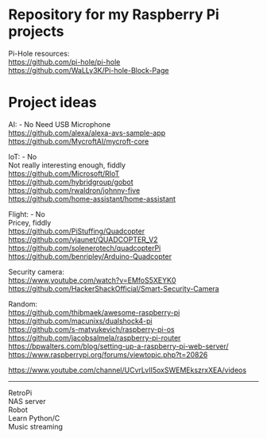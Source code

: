 # Repository for my Raspberry Pi projects

Pi-Hole resources:  
https://github.com/pi-hole/pi-hole  
https://github.com/WaLLy3K/Pi-hole-Block-Page



# Project ideas


AI: - No 
Need USB Microphone  
https://github.com/alexa/alexa-avs-sample-app  
https://github.com/MycroftAI/mycroft-core

IoT: - No    
Not really interesting enough, fiddly    
https://github.com/Microsoft/RIoT  
https://github.com/hybridgroup/gobot  
https://github.com/rwaldron/johnny-five  
https://github.com/home-assistant/home-assistant

Flight: - No   
Pricey, fiddly  
https://github.com/PiStuffing/Quadcopter  
https://github.com/vjaunet/QUADCOPTER_V2  
https://github.com/solenerotech/quadcopterPi  
https://github.com/benripley/Arduino-Quadcopter


Security camera:  
https://www.youtube.com/watch?v=EMfoS5XEYK0  
https://github.com/HackerShackOfficial/Smart-Security-Camera


Random:  
https://github.com/thibmaek/awesome-raspberry-pi  
https://github.com/macunixs/dualshock4-pi   
https://github.com/s-matyukevich/raspberry-pi-os  
https://github.com/jacobsalmela/raspberry-pi-router  
https://bpwalters.com/blog/setting-up-a-raspberry-pi-web-server/  
https://www.raspberrypi.org/forums/viewtopic.php?t=20826


https://www.youtube.com/channel/UCvrLvII5oxSWEMEkszrxXEA/videos

---

RetroPi  
NAS server  
Robot  
Learn Python/C  
Music streaming  


